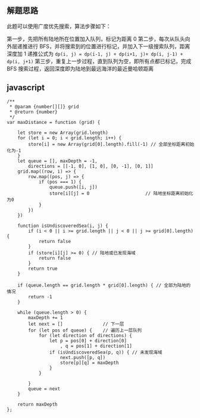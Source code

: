 ## 解题思路

此题可以使用广度优先搜索，算法步骤如下：

第一步，先把所有陆地所在位置加入队列，标记为距离 0
第二步，每次从队头向外层递推进行 BFS，并将搜索到的位置进行标记，并加入下一级搜索队列，距离深度加 1
递推公式为 `dp(i, j) = dp(i-1, j) + dp(i+1, j)+ dp(i, j-1) + dp(i, j+1)`
第三步，重复上一步过程，直到队列为空，即所有点都已标记，完成 BFS 搜索过程，返回深度即为陆地到最远海洋的最近曼哈顿距离

## javascript

```
/**
 * @param {number[][]} grid
 * @return {number}
 */
var maxDistance = function (grid) {

    let store = new Array(grid.length)
    for (let i = 0; i < grid.length; i++) {
        store[i] = new Array(grid[0].length).fill(-1) // 全部坐标距离初始化为-1
    }
    let queue = [], maxDepth = -1,
        directions = [[-1, 0], [1, 0], [0, -1], [0, 1]]
    grid.map((row, i) => {
        row.map((pos, j) => {
            if (pos === 1) {
                queue.push([i, j])
                store[i][j] = 0                     // 陆地坐标距离初始化为0
            }
        })
    })

    function isUndiscoveredSea(i, j) {
        if (i < 0 || i >= grid.length || j < 0 || j >= grid[0].length) {
            return false
        }
        if (store[i][j] >= 0) { // 陆地或已发现海域
            return false
        }
        return true
    }

    if (queue.length == grid.length * grid[0].length) { // 全部为陆地的情况
        return -1
    }

    while (queue.length > 0) {
        maxDepth += 1
        let next = []               // 下一层
        for (let pos of queue) {    // 遍历上一层队列
            for (let direction of directions) {
                let p = pos[0] + direction[0]
                    , q = pos[1] + direction[1]
                if (isUndiscoveredSea(p, q)) { // 未发现海域
                    next.push([p, q])
                    store[p][q] = maxDepth
                }
            }

        }
        queue = next
    }

    return maxDepth
};

```
